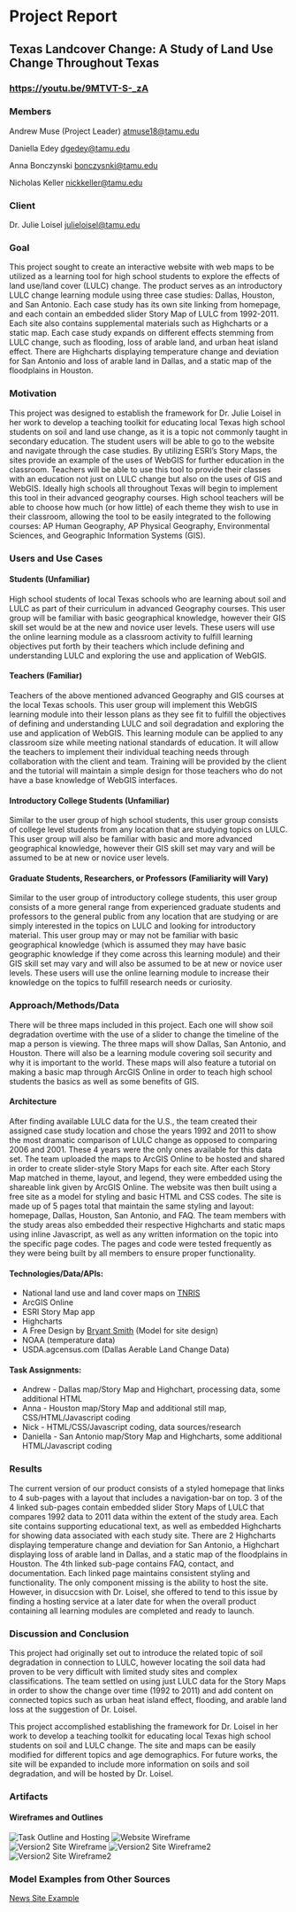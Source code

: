 # Project Report
## Texas Landcover Change: A Study of Land Use Change Throughout Texas
### https://youtu.be/9MTVT-S-_zA

### Members
Andrew Muse (Project Leader) <atmuse18@tamu.edu>

Daniella Edey <dgedey@tamu.edu>

Anna Bonczynski <bonczysnki@tamu.edu>

Nicholas Keller <nickkeller@tamu.edu>
### Client 
Dr. Julie Loisel  <julieloisel@tamu.edu>

### Goal
This project sought to create an interactive website with web maps to be utilized as a learning tool for high school students to explore the effects of land use/land cover (LULC) change. The product serves as an introductory LULC change learning module using three case studies: Dallas, Houston, and San Antonio. Each case study has its own site linking from homepage, and each contain an embedded slider Story Map of LULC from 1992-2011. Each site also contains supplemental materials such as Highcharts or a static map. Each case study expands on different effects stemming from LULC change, such as flooding, loss of arable land, and urban heat island effect. There are Highcharts displaying temperature change and deviation for San Antonio and loss of arable land in Dallas, and a static map of the floodplains in Houston.

### Motivation
This project was designed to establish the framework for Dr. Julie Loisel in her work to develop a teaching toolkit for educating local Texas high school students on soil and land use change, as it is a topic not commonly taught in secondary education. The student users will be able to go to the website and navigate through the case studies. By utilizing ESRI’s Story Maps, the sites provide an example of the uses of WebGIS for further education in the classroom. Teachers will be able to use this tool to provide their classes with an education not just on LULC change but also on the uses of GIS and WebGIS. Ideally high schools all throughout Texas will begin to implement this tool in their advanced geography courses. High school teachers will be able to choose how much (or how little) of each theme they wish to use in their classroom, allowing the tool to be easily integrated to the following courses: AP Human Geography, AP Physical Geography, Environmental Sciences, and Geographic Information Systems (GIS).

### Users and Use Cases
#### Students (Unfamiliar)
High school students of local Texas schools who are learning about soil and LULC as part of their curriculum in advanced Geography courses. This user group will be familiar with basic geographical knowledge, however their GIS skill set would be at the new and novice user levels. These users will use the online learning module as a classroom activity to fulfill learning objectives put forth by their teachers which include defining and understanding LULC and exploring the use and application of WebGIS.

#### Teachers (Familiar)
Teachers of the above mentioned advanced Geography and GIS courses at the local Texas schools. This user group will implement this WebGIS learning module into their lesson plans as they see fit to fulfill the objectives of defining and understanding LULC and soil degradation and exploring the use and application of WebGIS. This learning module can be applied to any classroom size while meeting national standards of education. It will allow the teachers to implement their individual teaching needs through collaboration with the client and team. Training will be provided by the client and the tutorial will maintain a simple design for those teachers who do not have a base knowledge of WebGIS interfaces.

#### Introductory College Students (Unfamiliar)
Similar to the user group of high school students, this user group consists of college level students from any location that are studying topics on LULC. This user group will also be familiar with basic and more advanced geographical knowledge, however their GIS skill set may vary and will be assumed to be at new or novice user levels.

#### Graduate Students, Researchers, or Professors (Familiarity will Vary)
Similar to the user group of introductory college students, this user group consists of a more general range from experienced graduate students and professors to the general public from any location that are studying or are simply interested in the topics on LULC and looking for introductory material. This user group may or may not be familiar with basic geographical knowledge (which is assumed they may have basic geographic knowledge if they come across this learning module) and their GIS skill set may vary and will also be assumed to be at new or novice user levels. These users will use the online learning module to increase their knowledge on the topics to fulfill research needs or curiosity.

### Approach/Methods/Data
There will be three maps included in this project. Each one will show soil degradation overtime with the use of a slider to change the timeline of the map a person is viewing. The three maps will show Dallas, San Antonio, and Houston. There will also be a learning module covering soil security and why it is important to the world. These maps will also feature a tutorial on making a basic map through ArcGIS Online in order to teach high school students the basics as well as some benefits of GIS.

#### Architecture
After finding available LULC data for the U.S., the team created their assigned case study location and chose the years 1992 and 2011 to show the most dramatic comparison of LULC change as opposed to comparing 2006 and 2001. These 4 years were the only ones available for this data set. The team uploaded the maps to ArcGIS Online to be hosted and shared in order to create slider-style Story Maps for each site. After each Story Map matched in theme, layout, and legend, they were embedded using the shareable link given by ArcGIS Online. The website was then built using a free site as a model for styling and basic HTML and CSS codes. The site is made up of 5 pages total that maintain the same styling and layout: homepage, Dallas, Houston, San Antonio, and FAQ. The team members with the study areas also embedded their respective Highcharts and static maps using inline Javascript, as well as any written information on the topic into the specific page codes. The pages and code were tested frequently as they were being built by all members to ensure proper functionality. 

#### Technologies/Data/APIs:
* National land use and land cover maps on [TNRIS](https://tnris.org/data-catalog/)
* ArcGIS Online
* ESRI Story Map app
* Highcharts
* A Free Design by [Bryant Smith](http://www.bryantsmith.com/template/) (Model for site design)
* NOAA (temperature data)
* USDA.agcensus.com (Dallas Aerable Land Change Data)

#### Task Assignments:
* Andrew - Dallas map/Story Map and Highchart, processing data, some additional HTML
* Anna - Houston map/Story Map and additional still map, CSS/HTML/Javascript coding
* Nick - HTML/CSS/Javascript coding, data sources/research 
* Daniella - San Antonio map/Story Map and Highcharts, some additional HTML/Javascript coding

### Results
The current version of our product consists of a styled homepage that links to 4 sub-pages with a layout that includes a navigation-bar on top. 3 of the 4 linked sub-pages contain embedded slider Story Maps of LULC that compares 1992 data to 2011 data within the extent of the study area. Each site contains supporting educational text, as well as embedded Highcharts for showing data associated with each study site. There are 2 Highcharts displaying temperature change and deviation for San Antonio, a Highchart displaying loss of arable land in Dallas, and a static map of the floodplains in Houston. The 4th linked sub-page contains FAQ, contact, and documentation. Each linked page maintains consistent styling and functionality. The only component missing is the ability to host the site. However, in disuccsion with Dr. Loisel, she offered to tend to this issue by finding a hosting service at a later date for when the overall product containing all learning modules are completed and ready to launch.

### Discussion and Conclusion
This project had originally set out to introduce the related topic of soil degradation in connection to LULC, however locating the soil data had proven to be very difficult with limited study sites and complex classifications. The team settled on using just LULC data for the Story Maps in order to show the change over time (1992 to 2011) and add content on connected topics such as urban heat island effect, flooding, and arable land loss at the suggestion of Dr. Loisel.

This project accomplished establishing the framework for Dr. Loisel in her work to develop a teaching toolkit for educating local Texas high school students on soil and LULC change. The site and maps can be easily modified for different topics and age demographics. For future works, the site will be expanded to include more information on soils and soil degradation, and will be hosted by Dr. Loisel.

### Artifacts

#### Wireframes and Outlines
![Task Outline and Hosting](https://github.tamu.edu/JulieMaps/ProjectDocs/blob/master/Planning/03-27-18/Framework/20180327_143734.jpg)
![Website Wireframe](https://github.tamu.edu/JulieMaps/ProjectDocs/blob/master/Planning/03-27-18/Framework/20180327_143935.jpg)
![Version2 Site Wireframe](https://github.tamu.edu/JulieMaps/ProjectDocs/blob/master/Planning/03-27-18/Framework/WF1.jpg)
![Version2 Site Wireframe2](https://github.tamu.edu/JulieMaps/ProjectDocs/blob/master/Planning/03-27-18/Framework/WF2.jpg)
![Version2 Site Wireframe2](https://github.tamu.edu/JulieMaps/ProjectDocs/blob/master/Planning/03-27-18/Framework/WF3.jpg)

### Model Examples from Other Sources
[News Site Example](https://www.telegraph.co.uk/news/uknews/11674412/Events-mark-800th-anniversary-of-the-Magna-Carta.html) 


